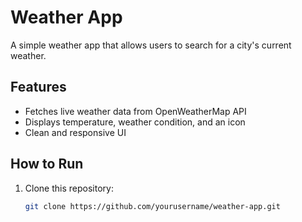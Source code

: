 # Weather App

A simple weather app that allows users to search for a city's current weather.

## Features
- Fetches live weather data from OpenWeatherMap API
- Displays temperature, weather condition, and an icon
- Clean and responsive UI

## How to Run
1. Clone this repository:
   ```bash
   git clone https://github.com/yourusername/weather-app.git
